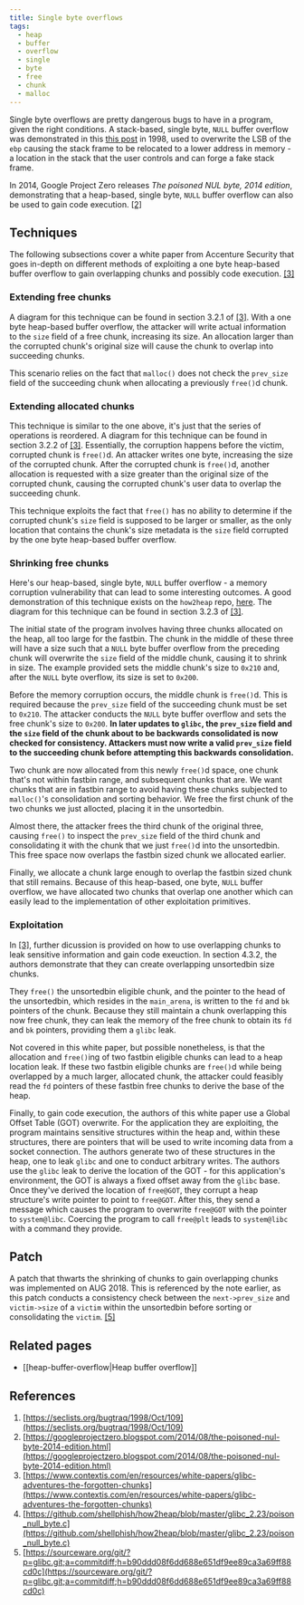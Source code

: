 ```yaml
---
title: Single byte overflows
tags:
  - heap
  - buffer
  - overflow
  - single
  - byte
  - free
  - chunk
  - malloc
---
```


Single byte overflows are pretty dangerous bugs to have in a program, given the right conditions. A
stack-based, single byte, `NULL` buffer overflow was demonstrated in this
[this post](https://seclists.org/bugtraq/1998/Oct/109) in 1998, used to overwrite the LSB of the
`ebp` causing the stack frame to be relocated to a lower address in memory - a location in the stack
that the user controls and can forge a fake stack frame.

In 2014, Google Project Zero releases _The poisoned NUL byte, 2014 edition_, demonstrating that a
heap-based, single byte, `NULL` buffer overflow can also be used to gain code execution.
[[2]](#references)

## Techniques

The following subsections cover a white paper from Accenture Security that goes in-depth on
different methods of exploiting a one byte heap-based buffer overflow to gain overlapping chunks and
possibly code execution. [[3]](#references)

### Extending free chunks

A diagram for this technique can be found in section 3.2.1 of [[3]](#references). With a one byte
heap-based buffer overflow, the attacker will write actual information to the `size` field of a free
chunk, increasing its size. An allocation larger than the corrupted chunk's original size will cause
the chunk to overlap into succeeding chunks.

This scenario relies on the fact that `malloc()` does not check the `prev_size` field of the
succeeding chunk when allocating a previously `free()`d chunk.

### Extending allocated chunks

This technique is similar to the one above, it's just that the series of operations is reordered. A
diagram for this technique can be found in section 3.2.2 of [[3]](#references). Essentially, the
corruption happens before the victim, corrupted chunk is `free()`d. An attacker writes one byte,
increasing the size of the corrupted chunk. After the corrupted chunk is `free()`d, another
allocation is requested with a size greater than the original size of the corrupted chunk, causing
the corrupted chunk's user data to overlap the succeeding chunk.

This technique exploits the fact that `free()` has no ability to determine if the corrupted chunk's
`size` field is supposed to be larger or smaller, as the only location that contains the chunk's
size metadata is the `size` field corrupted by the one byte heap-based buffer overflow.

### Shrinking free chunks

Here's our heap-based, single byte, `NULL` buffer overflow - a memory corruption vulnerability that
can lead to some interesting outcomes. A good demonstration of this technique exists on the
`how2heap` repo, [here](#references). The diagram for this technique can be found in section 3.2.3
of [[3]](#references).

The initial state of the program involves having three chunks allocated on the heap, all too large
for the fastbin. The chunk in the middle of these three will have a size such that a `NULL` byte
buffer overflow from the preceding chunk will overwrite the `size` field of the middle chunk,
causing it to shrink in size. The example provided sets the middle chunk's size to `0x210` and,
after the `NULL` byte overflow, its size is set to `0x200`.

Before the memory corruption occurs, the middle chunk is `free()`d. This is required because the
`prev_size` field of the succeeding chunk must be set to `0x210`. The attacker conducts the `NULL`
byte buffer overflow and sets the free chunk's size to `0x200`. **In later updates to `glibc`, the
`prev_size` field and the `size` field of the chunk about to be backwards consolidated is now
checked for consistency. Attackers must now write a valid `prev_size` field to the succeeding chunk
before attempting this backwards consolidation.**

Two chunk are now allocated from this newly `free()`d space, one chunk that's not within fastbin
range, and subsequent chunks that are. We want chunks that are in fastbin range to avoid having
these chunks subjected to `malloc()`'s consolidation and sorting behavior. We free the first chunk
of the two chunks we just allocted, placing it in the unsortedbin.

Almost there, the attacker frees the third chunk of the original three, causing `free()` to inspect
the `prev_size` field of the third chunk and consolidating it with the chunk that we just `free()`d
into the unsortedbin. This free space now overlaps the fastbin sized chunk we allocated earlier.

Finally, we allocate a chunk large enough to overlap the fastbin sized chunk that still remains.
Because of this heap-based, one byte, `NULL` buffer overflow, we have allocated two chunks that
overlap one another which can easily lead to the implementation of other exploitation primitives.

### Exploitation

In [[3]](#references), further dicussion is provided on how to use overlapping chunks to leak
sensitive information and gain code exeuction. In section 4.3.2, the authors demonstrate that they
can create overlapping unsortedbin size chunks.

They `free()` the unsortedbin eligible chunk, and the pointer to the head of the unsortedbin, which
resides in the `main_arena`, is written to the `fd` and `bk` pointers of the chunk. Because they
still maintain a chunk overlapping this now free chunk, they can leak the memory of the free chunk
to obtain its `fd` and `bk` pointers, providing them a `glibc` leak.

Not covered in this white paper, but possible nonetheless, is that the allocation and `free()`ing of
two fastbin eligible chunks can lead to a heap location leak. If these two fastbin eligible chunks
are `free()`d while being overlapped by a much larger, allocated chunk, the attacker could feasibly
read the `fd` pointers of these fastbin free chunks to derive the base of the heap.

Finally, to gain code execution, the authors of this white paper use a Global Offset Table (GOT)
overwrite. For the application they are exploiting, the program maintains sensitive structures
within the heap and, within these structures, there are pointers that will be used to write incoming
data from a socket connection. The authors generate two of these structures in the heap, one to leak
`glibc` and one to conduct arbitrary writes. The authors use the `glibc` leak to derive the location
of the GOT - for this application's environment, the GOT is always a fixed offset away from the
`glibc` base. Once they've derived the location of `free@GOT`, they corrupt a heap structure's write
pointer to point to `free@GOT`. After this, they send a message which causes the program to
overwrite `free@GOT` with the pointer to `system@libc`. Coercing the program to call `free@plt`
leads to `system@libc` with a command they provide.

## Patch

A patch that thwarts the shrinking of chunks to gain overlapping chunks was implemented on AUG 2018.
This is referenced by the note earlier, as this patch conducts a consistency check between the
`next->prev_size` and `victim->size` of a `victim` within the unsortedbin before sorting or
consolidating the `victim`.
[[5]](https://sourceware.org/git/?p=glibc.git;a=commitdiff;h=b90ddd08f6dd688e651df9ee89ca3a69ff88cd0c)

## Related pages

- [[heap-buffer-overflow|Heap buffer overflow]]

## References

1. [https://seclists.org/bugtraq/1998/Oct/109](https://seclists.org/bugtraq/1998/Oct/109)
2. [https://googleprojectzero.blogspot.com/2014/08/the-poisoned-nul-byte-2014-edition.html](https://googleprojectzero.blogspot.com/2014/08/the-poisoned-nul-byte-2014-edition.html)
3. [https://www.contextis.com/en/resources/white-papers/glibc-adventures-the-forgotten-chunks](https://www.contextis.com/en/resources/white-papers/glibc-adventures-the-forgotten-chunks)
4. [https://github.com/shellphish/how2heap/blob/master/glibc_2.23/poison_null_byte.c](https://github.com/shellphish/how2heap/blob/master/glibc_2.23/poison_null_byte.c)
5. [https://sourceware.org/git/?p=glibc.git;a=commitdiff;h=b90ddd08f6dd688e651df9ee89ca3a69ff88cd0c](https://sourceware.org/git/?p=glibc.git;a=commitdiff;h=b90ddd08f6dd688e651df9ee89ca3a69ff88cd0c)
